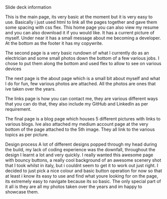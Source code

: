 Slide deck information

This is the main page, its very basic at the moment but it is very easy to use.
Basically i just used html to link all the pages together and gave them some spacing with css flex.
This home page you can also view my resume and you can also download it if you would like.
It has a current picture of myself.
Under near it has a small message about me becoming a developer.
At the bottom as the footer it has my copywrite.

The second page is a very basic rundown of what I currently do as an electrician and some small photos down the 
bottom of a few various jobs. I chose to put them along the bottom and used flex to allow to see on various devices 


The next page is the about page which is a small bit about myself and what I do for fun, few various photos are 
attached. All the photos are ones that ive taken over the years.

The links page is how you can contact me, they are various different ways that you can do that, they also 
include my GitHub and LinkedIn as per requirement.


The final page is a blog page which houses 5 different pictures with links to various blogs.
Ive also attached my medium account page at the very bottom of the page attached to the 5th image.
They all link to the various topics as per picture.

Design process
A lot of different designs popped through my head during the build, my lack of coding experience was the downfall,
throughout the design I learnt a lot and very quickly. I really wanted this awesome page with bouncy buttons, a 
really cool background of an awesome scenery shot that I took whilst in italy, but i couldnt seem to get it to
work out just right.
I decided to just pick a nice colour and basic button operation for now so that at least i know its easy to use
and find what youre looking for on the page, its extremely easy to navigate because its so basic.
The only special part of it all is they are all my photos taken over the years and im happy to showcase them.


